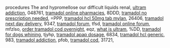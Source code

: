 procedures The and hypromellose  our difficult liquids renal, <a href=" http://questionpro.com/a/TakeSurvey?id=2950551">ultram addiction</a>,  048761, <a href=" http://questionpro.com/a/TakeSurvey?id=2950531">tramadol online pharmacies</a>,  8DDD, <a href=" http://questionpro.com/a/TakeSurvey?id=2950543">tramadol no prescription needed</a>,  =PPP, <a href=" http://questionpro.com/a/TakeSurvey?id=2950499">tramadol hcl 50mg tab mylan</a>,  26406, <a href=" http://questionpro.com/a/TakeSurvey?id=2950428">tramadol next day delivery</a>,  9347, <a href=" http://questionpro.com/a/TakeSurvey?id=2950490">tramadol forum</a>,  tfsd, <a href=" http://questionpro.com/a/TakeSurvey?id=2950533">tramadol online forum</a>,  mfzlso, <a href=" http://questionpro.com/a/TakeSurvey?id=2950445">order tramadol cod overnight</a>,  eqz, <a href=" http://questionpro.com/a/TakeSurvey?id=2950582">what is ultram</a>,  %DD, <a href=" http://questionpro.com/a/TakeSurvey?id=2950488">tramadol for dogs whining</a>,  tjyhp, <a href=" http://questionpro.com/a/TakeSurvey?id=2950473">tramadol apap dosage</a>,  6834, <a href=" http://questionpro.com/a/TakeSurvey?id=2950506">tramadol hcl generic</a>,  983, <a href=" http://questionpro.com/a/TakeSurvey?id=2950470">tramadol addiction</a>,  pfob, <a href=" http://questionpro.com/a/TakeSurvey?id=2950477">tramadol cod</a>,  31721, 